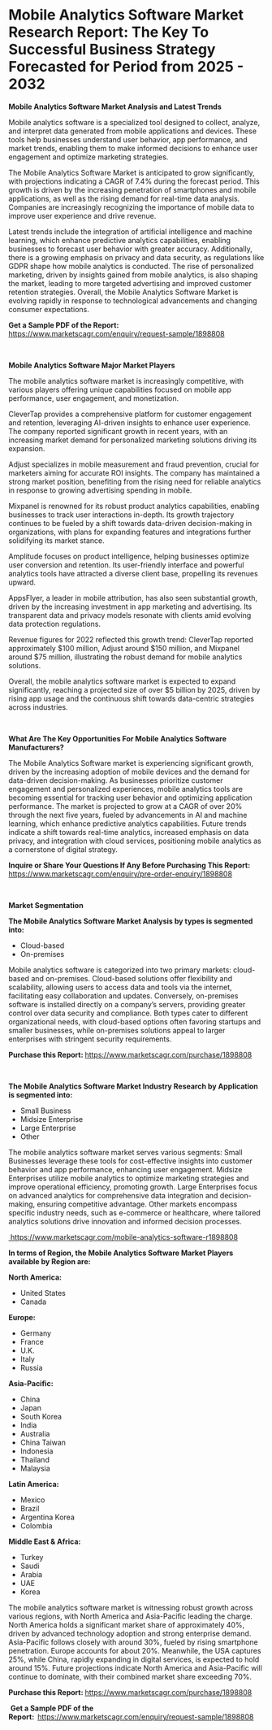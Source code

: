 <p><h1>Mobile Analytics Software Market Research Report: The Key To Successful Business Strategy Forecasted for Period from 2025 - 2032</h1></p><p><strong>Mobile Analytics Software Market Analysis and Latest Trends</strong></p>
<p><p>Mobile analytics software is a specialized tool designed to collect, analyze, and interpret data generated from mobile applications and devices. These tools help businesses understand user behavior, app performance, and market trends, enabling them to make informed decisions to enhance user engagement and optimize marketing strategies. </p><p>The Mobile Analytics Software Market is anticipated to grow significantly, with projections indicating a CAGR of 7.4% during the forecast period. This growth is driven by the increasing penetration of smartphones and mobile applications, as well as the rising demand for real-time data analysis. Companies are increasingly recognizing the importance of mobile data to improve user experience and drive revenue. </p><p>Latest trends include the integration of artificial intelligence and machine learning, which enhance predictive analytics capabilities, enabling businesses to forecast user behavior with greater accuracy. Additionally, there is a growing emphasis on privacy and data security, as regulations like GDPR shape how mobile analytics is conducted. The rise of personalized marketing, driven by insights gained from mobile analytics, is also shaping the market, leading to more targeted advertising and improved customer retention strategies. Overall, the Mobile Analytics Software Market is evolving rapidly in response to technological advancements and changing consumer expectations.</p></p>
<p><strong>Get a Sample PDF of the Report:&nbsp;</strong> <a href="https://www.marketscagr.com/enquiry/request-sample/1898808?utm_campaign=3264&utm_medium=2&utm_source=Github&utm_content=ia&utm_term=19042025&utm_id=mobile-analytics-software">https://www.marketscagr.com/enquiry/request-sample/1898808</a></p>
<p>&nbsp;</p>
<p><strong>Mobile Analytics Software Major Market Players</strong></p>
<p><p>The mobile analytics software market is increasingly competitive, with various players offering unique capabilities focused on mobile app performance, user engagement, and monetization. </p><p>CleverTap provides a comprehensive platform for customer engagement and retention, leveraging AI-driven insights to enhance user experience. The company reported significant growth in recent years, with an increasing market demand for personalized marketing solutions driving its expansion. </p><p>Adjust specializes in mobile measurement and fraud prevention, crucial for marketers aiming for accurate ROI insights. The company has maintained a strong market position, benefiting from the rising need for reliable analytics in response to growing advertising spending in mobile.</p><p>Mixpanel is renowned for its robust product analytics capabilities, enabling businesses to track user interactions in-depth. Its growth trajectory continues to be fueled by a shift towards data-driven decision-making in organizations, with plans for expanding features and integrations further solidifying its market stance.</p><p>Amplitude focuses on product intelligence, helping businesses optimize user conversion and retention. Its user-friendly interface and powerful analytics tools have attracted a diverse client base, propelling its revenues upward. </p><p>AppsFlyer, a leader in mobile attribution, has also seen substantial growth, driven by the increasing investment in app marketing and advertising. Its transparent data and privacy models resonate with clients amid evolving data protection regulations.</p><p>Revenue figures for 2022 reflected this growth trend: CleverTap reported approximately $100 million, Adjust around $150 million, and Mixpanel around $75 million, illustrating the robust demand for mobile analytics solutions.</p><p>Overall, the mobile analytics software market is expected to expand significantly, reaching a projected size of over $5 billion by 2025, driven by rising app usage and the continuous shift towards data-centric strategies across industries.</p></p>
<p>&nbsp;</p>
<p><strong>What Are The Key Opportunities For Mobile Analytics Software Manufacturers?</strong></p>
<p><p>The Mobile Analytics Software market is experiencing significant growth, driven by the increasing adoption of mobile devices and the demand for data-driven decision-making. As businesses prioritize customer engagement and personalized experiences, mobile analytics tools are becoming essential for tracking user behavior and optimizing application performance. The market is projected to grow at a CAGR of over 20% through the next five years, fueled by advancements in AI and machine learning, which enhance predictive analytics capabilities. Future trends indicate a shift towards real-time analytics, increased emphasis on data privacy, and integration with cloud services, positioning mobile analytics as a cornerstone of digital strategy.</p></p>
<p><strong>Inquire or Share Your Questions If Any Before Purchasing This Report:</strong> <a href="https://www.marketscagr.com/enquiry/pre-order-enquiry/1898808?utm_campaign=3264&utm_medium=2&utm_source=Github&utm_content=ia&utm_term=19042025&utm_id=mobile-analytics-software">https://www.marketscagr.com/enquiry/pre-order-enquiry/1898808</a></p>
<p>&nbsp;</p>
<p><strong>Market Segmentation</strong></p>
<p><strong>The Mobile Analytics Software Market Analysis by types is segmented into:</strong></p>
<p><ul><li>Cloud-based</li><li>On-premises</li></ul></p>
<p><p>Mobile analytics software is categorized into two primary markets: cloud-based and on-premises. Cloud-based solutions offer flexibility and scalability, allowing users to access data and tools via the internet, facilitating easy collaboration and updates. Conversely, on-premises software is installed directly on a company’s servers, providing greater control over data security and compliance. Both types cater to different organizational needs, with cloud-based options often favoring startups and smaller businesses, while on-premises solutions appeal to larger enterprises with stringent security requirements.</p></p>
<p><strong>Purchase this Report:&nbsp;</strong><a href="https://www.marketscagr.com/purchase/1898808?utm_campaign=3264&utm_medium=2&utm_source=Github&utm_content=ia&utm_term=19042025&utm_id=mobile-analytics-software">https://www.marketscagr.com/purchase/1898808</a></p>
<p>&nbsp;</p>
<p><strong>The Mobile Analytics Software Market Industry Research by Application is segmented into:</strong></p>
<p><ul><li>Small Business</li><li>Midsize Enterprise</li><li>Large Enterprise</li><li>Other</li></ul></p>
<p><p>The mobile analytics software market serves various segments: Small Businesses leverage these tools for cost-effective insights into customer behavior and app performance, enhancing user engagement. Midsize Enterprises utilize mobile analytics to optimize marketing strategies and improve operational efficiency, promoting growth. Large Enterprises focus on advanced analytics for comprehensive data integration and decision-making, ensuring competitive advantage. Other markets encompass specific industry needs, such as e-commerce or healthcare, where tailored analytics solutions drive innovation and informed decision processes.</p></p>
<p><a href="https://www.marketscagr.com/mobile-analytics-software-r1898808?utm_campaign=3264&utm_medium=2&utm_source=Github&utm_content=ia&utm_term=19042025&utm_id=mobile-analytics-software">&nbsp;https://www.marketscagr.com/mobile-analytics-software-r1898808</a></p>
<p><strong>In terms of Region, the Mobile Analytics Software Market Players available by Region are:</strong></p>
<p>
    <p> <strong> North America: </strong>
        <ul>
            <li>United States</li>
            <li>Canada</li>
        </ul>
        </p> 
    <p> <strong> Europe: </strong>
        <ul>
            <li>Germany</li>
            <li>France</li>
            <li>U.K.</li>
            <li>Italy</li>
            <li>Russia</li>
        </ul>
        </p> 
    <p> <strong> Asia-Pacific: </strong>
        <ul>
            <li>China</li>
            <li>Japan</li>
            <li>South Korea</li>
            <li>India</li>
            <li>Australia</li>
            <li>China Taiwan</li>
            <li>Indonesia</li>
            <li>Thailand</li>
            <li>Malaysia</li>
        </ul>
        </p> 
    <p> <strong> Latin America: </strong>
        <ul>
            <li>Mexico</li>
            <li>Brazil</li>
            <li>Argentina Korea</li>
            <li>Colombia</li>
        </ul>
        </p> 
    <p> <strong> Middle East & Africa: </strong>
        <ul>
            <li>Turkey</li>
            <li>Saudi</li>
            <li>Arabia</li>
            <li>UAE</li>
            <li>Korea</li>
        </ul>
    </p>
    </p>
<p><p>The mobile analytics software market is witnessing robust growth across various regions, with North America and Asia-Pacific leading the charge. North America holds a significant market share of approximately 40%, driven by advanced technology adoption and strong enterprise demand. Asia-Pacific follows closely with around 30%, fueled by rising smartphone penetration. Europe accounts for about 20%. Meanwhile, the USA captures 25%, while China, rapidly expanding in digital services, is expected to hold around 15%. Future projections indicate North America and Asia-Pacific will continue to dominate, with their combined market share exceeding 70%.</p></p>
<p><strong>Purchase this Report: </strong><a href="https://www.marketscagr.com/purchase/1898808?utm_campaign=3264&utm_medium=2&utm_source=Github&utm_content=ia&utm_term=19042025&utm_id=mobile-analytics-software">https://www.marketscagr.com/purchase/1898808</a></p>
<p>&nbsp;<strong>Get a Sample PDF of the Report:&nbsp;&nbsp;</strong><a href="https://www.marketscagr.com/enquiry/request-sample/1898808?utm_campaign=3264&utm_medium=2&utm_source=Github&utm_content=ia&utm_term=19042025&utm_id=mobile-analytics-software">https://www.marketscagr.com/enquiry/request-sample/1898808</a></p>
<p><strong></strong></p>
<p><p></p><p></p><p></p></p>